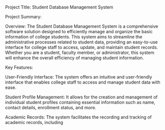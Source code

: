 Project Title: Student Database Management System

Project Summary:

Overview:
The Student Database Management System is a comprehensive software solution designed to efficiently manage and organize the basic information of college students. This system aims to streamline the administrative processes related to student data, providing an easy-to-use interface for college staff to access, update, and maintain student records. Whether you are a student, faculty member, or administrator, this system will enhance the overall efficiency of managing student information.

Key Features:

User-Friendly Interface: The system offers an intuitive and user-friendly interface that enables college staff to access and manage student data with ease.

Student Profile Management: It allows for the creation and management of individual student profiles containing essential information such as name, contact details, enrollment status, and more.

Academic Records: The system facilitates the recording and tracking of academic records, including
